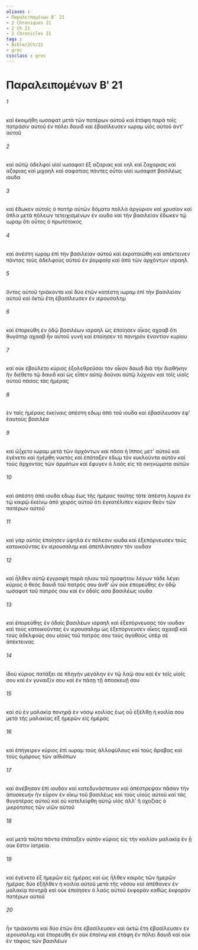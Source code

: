 ```yaml
---
aliases : 
- Παραλειπομένων Βʹ 21
- 2 Chroniques 21
- 2 Ch 21
- 2 Chronicles 21
tags : 
- Bible/2Ch/21
- grec
cssclass : grec
---
```


# Παραλειπομένων Βʹ 21

###### 1
καὶ ἐκοιμήθη ιωσαφατ μετὰ τῶν πατέρων αὐτοῦ καὶ ἐτάφη παρὰ τοῖς πατράσιν αὐτοῦ ἐν πόλει δαυιδ καὶ ἐβασίλευσεν ιωραμ υἱὸς αὐτοῦ ἀντ' αὐτοῦ
###### 2
καὶ αὐτῷ ἀδελφοὶ υἱοὶ ιωσαφατ ἕξ αζαριας καὶ ιιηλ καὶ ζαχαριας καὶ αζαριας καὶ μιχαηλ καὶ σαφατιας πάντες οὗτοι υἱοὶ ιωσαφατ βασιλέως ιουδα
###### 3
καὶ ἔδωκεν αὐτοῖς ὁ πατὴρ αὐτῶν δόματα πολλά ἀργύριον καὶ χρυσίον καὶ ὅπλα μετὰ πόλεων τετειχισμένων ἐν ιουδα καὶ τὴν βασιλείαν ἔδωκεν τῷ ιωραμ ὅτι οὗτος ὁ πρωτότοκος
###### 4
καὶ ἀνέστη ιωραμ ἐπὶ τὴν βασιλείαν αὐτοῦ καὶ ἐκραταιώθη καὶ ἀπέκτεινεν πάντας τοὺς ἀδελφοὺς αὐτοῦ ἐν ῥομφαίᾳ καὶ ἀπὸ τῶν ἀρχόντων ισραηλ
###### 5
ὄντος αὐτοῦ τριάκοντα καὶ δύο ἐτῶν κατέστη ιωραμ ἐπὶ τὴν βασιλείαν αὐτοῦ καὶ ὀκτὼ ἔτη ἐβασίλευσεν ἐν ιερουσαλημ
###### 6
καὶ ἐπορεύθη ἐν ὁδῷ βασιλέων ισραηλ ὡς ἐποίησεν οἶκος αχααβ ὅτι θυγάτηρ αχααβ ἦν αὐτοῦ γυνή καὶ ἐποίησεν τὸ πονηρὸν ἐναντίον κυρίου
###### 7
καὶ οὐκ ἐβούλετο κύριος ἐξολεθρεῦσαι τὸν οἶκον δαυιδ διὰ τὴν διαθήκην ἣν διέθετο τῷ δαυιδ καὶ ὡς εἶπεν αὐτῷ δοῦναι αὐτῷ λύχνον καὶ τοῖς υἱοῖς αὐτοῦ πάσας τὰς ἡμέρας
###### 8
ἐν ταῖς ἡμέραις ἐκείναις ἀπέστη εδωμ ἀπὸ τοῦ ιουδα καὶ ἐβασίλευσαν ἐφ' ἑαυτοὺς βασιλέα
###### 9
καὶ ὤ|χετο ιωραμ μετὰ τῶν ἀρχόντων καὶ πᾶσα ἡ ἵππος μετ' αὐτοῦ καὶ ἐγένετο καὶ ἠγέρθη νυκτὸς καὶ ἐπάταξεν εδωμ τὸν κυκλοῦντα αὐτὸν καὶ τοὺς ἄρχοντας τῶν ἁρμάτων καὶ ἔφυγεν ὁ λαὸς εἰς τὰ σκηνώματα αὐτῶν
###### 10
καὶ ἀπέστη ἀπὸ ιουδα εδωμ ἕως τῆς ἡμέρας ταύτης τότε ἀπέστη λομνα ἐν τῷ καιρῷ ἐκείνῳ ἀπὸ χειρὸς αὐτοῦ ὅτι ἐγκατέλιπεν κύριον θεὸν τῶν πατέρων αὐτοῦ
###### 11
καὶ γὰρ αὐτὸς ἐποίησεν ὑψηλὰ ἐν πόλεσιν ιουδα καὶ ἐξεπόρνευσεν τοὺς κατοικοῦντας ἐν ιερουσαλημ καὶ ἀπεπλάνησεν τὸν ιουδαν
###### 12
καὶ ἦλθεν αὐτῷ ἐγγραφὴ παρὰ ηλιου τοῦ προφήτου λέγων τάδε λέγει κύριος ὁ θεὸς δαυιδ τοῦ πατρός σου ἀνθ' ὧν οὐκ ἐπορεύθης ἐν ὁδῷ ιωσαφατ τοῦ πατρός σου καὶ ἐν ὁδοῖς ασα βασιλέως ιουδα
###### 13
καὶ ἐπορεύθης ἐν ὁδοῖς βασιλέων ισραηλ καὶ ἐξεπόρνευσας τὸν ιουδαν καὶ τοὺς κατοικοῦντας ἐν ιερουσαλημ ὡς ἐξεπόρνευσεν οἶκος αχααβ καὶ τοὺς ἀδελφούς σου υἱοὺς τοῦ πατρός σου τοὺς ἀγαθοὺς ὑπὲρ σὲ ἀπέκτεινας
###### 14
ἰδοὺ κύριος πατάξει σε πληγὴν μεγάλην ἐν τῷ λαῷ σου καὶ ἐν τοῖς υἱοῖς σου καὶ ἐν γυναιξίν σου καὶ ἐν πάσῃ τῇ ἀποσκευῇ σου
###### 15
καὶ σὺ ἐν μαλακίᾳ πονηρᾷ ἐν νόσῳ κοιλίας ἕως οὗ ἐξέλθῃ ἡ κοιλία σου μετὰ τῆς μαλακίας ἐξ ἡμερῶν εἰς ἡμέρας
###### 16
καὶ ἐπήγειρεν κύριος ἐπὶ ιωραμ τοὺς ἀλλοφύλους καὶ τοὺς ἄραβας καὶ τοὺς ὁμόρους τῶν αἰθιόπων
###### 17
καὶ ἀνέβησαν ἐπὶ ιουδαν καὶ κατεδυνάστευον καὶ ἀπέστρεψαν πᾶσαν τὴν ἀποσκευήν ἣν εὗρον ἐν οἴκῳ τοῦ βασιλέως καὶ τοὺς υἱοὺς αὐτοῦ καὶ τὰς θυγατέρας αὐτοῦ καὶ οὐ κατελείφθη αὐτῷ υἱὸς ἀλλ' ἢ οχοζιας ὁ μικρότατος τῶν υἱῶν αὐτοῦ
###### 18
καὶ μετὰ ταῦτα πάντα ἐπάταξεν αὐτὸν κύριος εἰς τὴν κοιλίαν μαλακίᾳ ἐν ᾗ οὐκ ἔστιν ἰατρεία
###### 19
καὶ ἐγένετο ἐξ ἡμερῶν εἰς ἡμέρας καὶ ὡς ἦλθεν καιρὸς τῶν ἡμερῶν ἡμέρας δύο ἐξῆλθεν ἡ κοιλία αὐτοῦ μετὰ τῆς νόσου καὶ ἀπέθανεν ἐν μαλακίᾳ πονηρᾷ καὶ οὐκ ἐποίησεν ὁ λαὸς αὐτοῦ ἐκφορὰν καθὼς ἐκφορὰν πατέρων αὐτοῦ
###### 20
ἦν τριάκοντα καὶ δύο ἐτῶν ὅτε ἐβασίλευσεν καὶ ὀκτὼ ἔτη ἐβασίλευσεν ἐν ιερουσαλημ καὶ ἐπορεύθη ἐν οὐκ ἐπαίνῳ καὶ ἐτάφη ἐν πόλει δαυιδ καὶ οὐκ ἐν τάφοις τῶν βασιλέων
